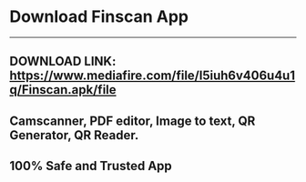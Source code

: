 # Download Finscan App
--------------------------------------------------------------------------------
DOWNLOAD LINK: https://www.mediafire.com/file/l5iuh6v406u4u1q/Finscan.apk/file
-------------------------------------------------------------------------------
Camscanner, PDF editor, Image to text, QR Generator, QR Reader.
-----------------------------
100% Safe and Trusted App
-----------------------------
